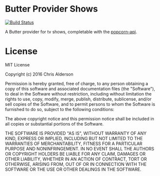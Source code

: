 # Butter Provider Shows

[![Build Status](https://travis-ci.org/ChrisAlderson/butter-provider-tvshows.svg?branch=master)](https://travis-ci.org/ChrisAlderson/butter-provider-tvshows)

A  Butter provider for tv shows, completable with the [popcorn-api](https://github.com/popcorn-official/popcorn-api).

# License

MIT License

Copyright (c) 2016 Chris Alderson

Permission is hereby granted, free of charge, to any person obtaining a copy
of this software and associated documentation files (the "Software"), to deal
in the Software without restriction, including without limitation the rights
to use, copy, modify, merge, publish, distribute, sublicense, and/or sell
copies of the Software, and to permit persons to whom the Software is
furnished to do so, subject to the following conditions:

The above copyright notice and this permission notice shall be included in all
copies or substantial portions of the Software.

THE SOFTWARE IS PROVIDED "AS IS", WITHOUT WARRANTY OF ANY KIND, EXPRESS OR
IMPLIED, INCLUDING BUT NOT LIMITED TO THE WARRANTIES OF MERCHANTABILITY,
FITNESS FOR A PARTICULAR PURPOSE AND NONINFRINGEMENT. IN NO EVENT SHALL THE
AUTHORS OR COPYRIGHT HOLDERS BE LIABLE FOR ANY CLAIM, DAMAGES OR OTHER
LIABILITY, WHETHER IN AN ACTION OF CONTRACT, TORT OR OTHERWISE, ARISING FROM,
OUT OF OR IN CONNECTION WITH THE SOFTWARE OR THE USE OR OTHER DEALINGS IN THE
SOFTWARE.
